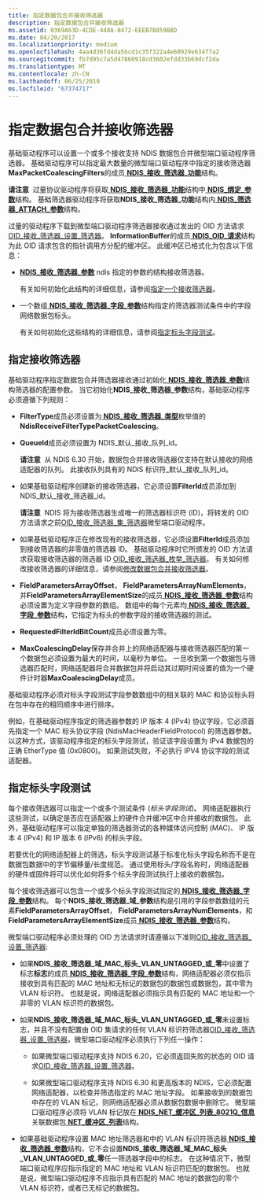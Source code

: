 ```yaml
---
title: 指定数据包合并接收筛选器
description: 指定数据包合并接收筛选器
ms.assetid: 0369A63D-4CDE-448A-8472-EEEB7B859B8D
ms.date: 04/20/2017
ms.localizationpriority: medium
ms.openlocfilehash: 4aa4d36fd4da5bcd1c35f322a4e60929e634f7a2
ms.sourcegitcommit: fb7d95c7a5d47860918cd3602efdd33b69dcf2da
ms.translationtype: MT
ms.contentlocale: zh-CN
ms.lasthandoff: 06/25/2019
ms.locfileid: "67374717"
---
```

# <a name="specifying-a-packet-coalescing-receive-filter"></a>指定数据包合并接收筛选器


基础驱动程序可以设置一个或多个接收支持 NDIS 数据包合并微型端口驱动程序筛选器。 基础驱动程序可以指定最大数量的微型端口驱动程序中指定的接收筛选器**MaxPacketCoalescingFilters**的成员[ **NDIS\_接收\_筛选器\_功能**](https://docs.microsoft.com/windows-hardware/drivers/ddi/content/ntddndis/ns-ntddndis-_ndis_receive_filter_capabilities)结构。

**请注意**  过量协议驱动程序将获取[ **NDIS\_接收\_筛选器\_功能**](https://docs.microsoft.com/windows-hardware/drivers/ddi/content/ntddndis/ns-ntddndis-_ndis_receive_filter_capabilities)结构中[ **NDIS\_绑定\_参数**](https://docs.microsoft.com/windows-hardware/drivers/ddi/content/ndis/ns-ndis-_ndis_bind_parameters)结构。 基础筛选器驱动程序将获取**NDIS\_接收\_筛选器\_功能**结构内[ **NDIS\_筛选器\_ATTACH\_参数**](https://docs.microsoft.com/windows-hardware/drivers/ddi/content/ndis/ns-ndis-_ndis_filter_attach_parameters)结构。

 

过量的驱动程序下载到微型端口驱动程序筛选器接收通过发出的 OID 方法请求[OID\_接收\_筛选器\_设置\_筛选器](https://docs.microsoft.com/windows-hardware/drivers/network/oid-receive-filter-set-filter)。 **InformationBuffer**的成员[ **NDIS\_OID\_请求**](https://docs.microsoft.com/windows-hardware/drivers/ddi/content/ndis/ns-ndis-_ndis_oid_request)结构为此 OID 请求包含的指针调用方分配的缓冲区。 此缓冲区已格式化为包含以下信息：

-   [ **NDIS\_接收\_筛选器\_参数**](https://docs.microsoft.com/windows-hardware/drivers/ddi/content/ntddndis/ns-ntddndis-_ndis_receive_filter_parameters) ndis 指定的参数的结构接收筛选器。

    有关如何初始化此结构的详细信息，请参阅[指定一个接收筛选器](#specifying-a-receive-filter)。

-   一个数组[ **NDIS\_接收\_筛选器\_字段\_参数**](https://docs.microsoft.com/windows-hardware/drivers/ddi/content/ntddndis/ns-ntddndis-_ndis_receive_filter_field_parameters)结构指定的筛选器测试条件中的字段网络数据包标头。

    有关如何初始化这些结构的详细信息，请参阅[指定标头字段测试](#specifying-header-field-tests)。

## <a name="specifying-a-receive-filter"></a>指定接收筛选器


基础驱动程序指定数据包合并筛选器接收通过初始化[ **NDIS\_接收\_筛选器\_参数**](https://docs.microsoft.com/windows-hardware/drivers/ddi/content/ntddndis/ns-ntddndis-_ndis_receive_filter_parameters)结构筛选器的配置参数。 当它初始化**NDIS\_接收\_筛选器\_参数**结构，基础驱动程序必须遵循下列规则：

-   **FilterType**成员必须设置为[ **NDIS\_接收\_筛选器\_类型**](https://docs.microsoft.com/windows-hardware/drivers/ddi/content/ntddndis/ne-ntddndis-_ndis_receive_filter_type)枚举值的**NdisReceiveFilterTypePacketCoalescing**。

-   **QueueId**成员必须设置为 NDIS\_默认\_接收\_队列\_id。

    **请注意**  从 NDIS 6.30 开始，数据包合并接收筛选器仅支持在默认接收的网络适配器的队列。 此接收队列具有的 NDIS 标识符\_默认\_接收\_队列\_id。

     

-   如果基础驱动程序创建新的接收筛选器，它必须设置**FilterId**成员添加到 NDIS\_默认\_接收\_筛选器\_id。

    **请注意**  NDIS 将为接收筛选器生成唯一的筛选器标识符 (ID)，将转发的 OID 方法请求之前[OID\_接收\_筛选器\_集\_筛选器](https://docs.microsoft.com/windows-hardware/drivers/network/oid-receive-filter-set-filter)微型端口驱动程序。     

-  如果基础驱动程序正在修改现有的接收筛选器，它必须设置**FilterId**成员添加到接收筛选器的非零值的筛选器 ID。 基础驱动程序时它所颁发的 OID 方法请求获取接收筛选器的筛选器 ID [OID\_接收\_筛选器\_枚举\_筛选器](https://docs.microsoft.com/windows-hardware/drivers/network/oid-receive-filter-enum-filters)。 有关如何修改接收筛选器的详细信息，请参阅[修改数据包合并接收筛选器](modifying-packet-coalescing-receive-filters.md)。

-   **FieldParametersArrayOffset**， **FieldParametersArrayNumElements**，并**FieldParametersArrayElementSize**的成员[ **NDIS\_接收\_筛选器\_参数**](https://docs.microsoft.com/windows-hardware/drivers/ddi/content/ntddndis/ns-ntddndis-_ndis_receive_filter_parameters)结构必须设置为定义字段参数的数组。 数组中的每个元素均[ **NDIS\_接收\_筛选器\_字段\_参数**](https://docs.microsoft.com/windows-hardware/drivers/ddi/content/ntddndis/ns-ntddndis-_ndis_receive_filter_field_parameters)结构，它指定为标头的参数字段的接收筛选器的测试。

-   **RequestedFilterIdBitCount**成员必须设置为零。

-   **MaxCoalescingDelay**保存并合并上的网络适配器与接收筛选器匹配的第一个数据包必须设置为最大的时间，以毫秒为单位。 一旦收到第一个数据包与筛选器匹配时，网络适配器将合并数据包并将启动其过期时间设置的值为一个硬件计时器**MaxCoalescingDelay**成员。

基础驱动程序必须对标头字段测试字段参数数组中的相关联的 MAC 和协议标头将在包中存在的相同顺序中进行排序。

例如，在基础驱动程序指定的筛选器参数的 IP 版本 4 (IPv4) 协议字段，它必须首先指定一个 MAC 标头协议字段 (NdisMacHeaderFieldProtocol) 的筛选器参数。 以这种方式，该驱动程序指定的标头字段测试，验证该字段设置为 IPv4 数据包的正确 EtherType 值 (0x0800)。 如果测试失败，不必执行 IPV4 协议字段的测试适配器。

## <a name="specifying-header-field-tests"></a>指定标头字段测试


每个接收筛选器可以指定一个或多个测试条件 (*标头字段测试*)。 网络适配器执行这些测试，以确定是否应在适配器上的硬件合并缓冲区中合并接收的数据包。 此外，基础驱动程序可以指定单独的筛选器测试的各种媒体访问控制 (MAC)、 IP 版本 4 (IPv4) 和 IP 版本 6 (IPv6) 的标头字段。

若要优化的网络适配器上的筛选，标头字段测试基于标准化标头字段名称而不是在数据包数据中的字节偏移量/长度规范。 通过使用标头/字段名称时，网络适配器的硬件或固件将可以优化如何将多个标头字段测试执行上接收的数据包。

每个接收筛选器可以包含一个或多个标头字段测试指定的[ **NDIS\_接收\_筛选器\_字段\_参数**](https://docs.microsoft.com/windows-hardware/drivers/ddi/content/ntddndis/ns-ntddndis-_ndis_receive_filter_field_parameters)结构。 每个**NDIS\_接收\_筛选器\_域\_参数**结构是引用的字段参数数组的元素**FieldParametersArrayOffset**， **FieldParametersArrayNumElements**，和**FieldParametersArrayElementSize**成员[ **NDIS\_接收\_筛选器\_参数**](https://docs.microsoft.com/windows-hardware/drivers/ddi/content/ntddndis/ns-ntddndis-_ndis_receive_filter_parameters)结构。

微型端口驱动程序必须处理的 OID 方法请求时请遵循以下准则[OID\_接收\_筛选器\_设置\_筛选器](https://docs.microsoft.com/windows-hardware/drivers/network/oid-receive-filter-set-filter):

-   如果**NDIS\_接收\_筛选器\_域\_MAC\_标头\_VLAN\_UNTAGGED\_或\_零**中设置了标志**标志**的成员[ **NDIS\_接收\_筛选器\_字段\_参数**](https://docs.microsoft.com/windows-hardware/drivers/ddi/content/ntddndis/ns-ntddndis-_ndis_receive_filter_field_parameters)结构，网络适配器必须仅指示接收到具有匹配的 MAC 地址和无标记的数据包的数据包或数据包，其中零为 VLAN 标识符。 也就是说，网络适配器必须指示具有匹配的 MAC 地址和一个非零的 VLAN 标识符的数据包。

-   如果**NDIS\_接收\_筛选器\_域\_MAC\_标头\_VLAN\_UNTAGGED\_或\_零**未设置标志，并且不没有配置由 OID 集请求的任何 VLAN 标识符筛选器[OID\_接收\_筛选器\_设置\_筛选器](https://docs.microsoft.com/windows-hardware/drivers/network/oid-receive-filter-set-filter)，微型端口驱动程序必须执行下列任一操作：

    -   如果微型端口驱动程序支持 NDIS 6.20，它必须返回失败的状态的 OID 请求[OID\_接收\_筛选器\_设置\_筛选器](https://docs.microsoft.com/windows-hardware/drivers/network/oid-receive-filter-set-filter)。

    -   如果微型端口驱动程序支持 NDIS 6.30 和更高版本的 NDIS，它必须配置网络适配器，以检查并筛选指定的 MAC 地址字段。 如果接收到的数据包中存在的 VLAN 标记，则网络适配器必须从数据包数据中删除它。 微型端口驱动程序必须将 VLAN 标记放在[ **NDIS\_NET\_缓冲区\_列表\_8021Q\_信息**](https://docs.microsoft.com/windows-hardware/drivers/ddi/content/ndis/ns-ndis-_ndis_net_buffer_list_8021q_info)关联数据包[ **NET\_缓冲区\_列表**](https://docs.microsoft.com/windows-hardware/drivers/ddi/content/ndis/ns-ndis-_net_buffer_list)结构。

-   如果基础驱动程序设置 MAC 地址筛选器和中的 VLAN 标识符筛选器[ **NDIS\_接收\_筛选器\_参数**](https://docs.microsoft.com/windows-hardware/drivers/ddi/content/ntddndis/ns-ntddndis-_ndis_receive_filter_parameters)结构，它不会设置**NDIS\_接收\_筛选器\_域\_MAC\_标头\_VLAN\_UNTAGGED\_或\_零**任一筛选器字段中的标志。 在这种情况下，微型端口驱动程序应指示指定的 MAC 地址和 VLAN 标识符匹配的数据包。 也就是说，微型端口驱动程序不应指示具有匹配的 MAC 地址的数据包的零个 VLAN 标识符，或者已无标记的数据包。

 

 





